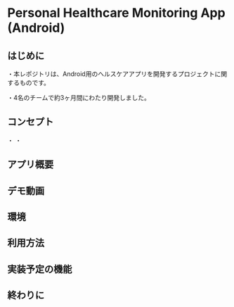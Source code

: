# Personal Healthcare Monitoring App (Android)
## はじめに
・本レポジトリは、Android用のヘルスケアアプリを開発するプロジェクトに関するものです。　　

・4名のチームで約3ヶ月間にわたり開発しました。

## コンセプト
・
・

## アプリ概要
## デモ動画
## 環境
## 利用方法
## 実装予定の機能
## 終わりに
